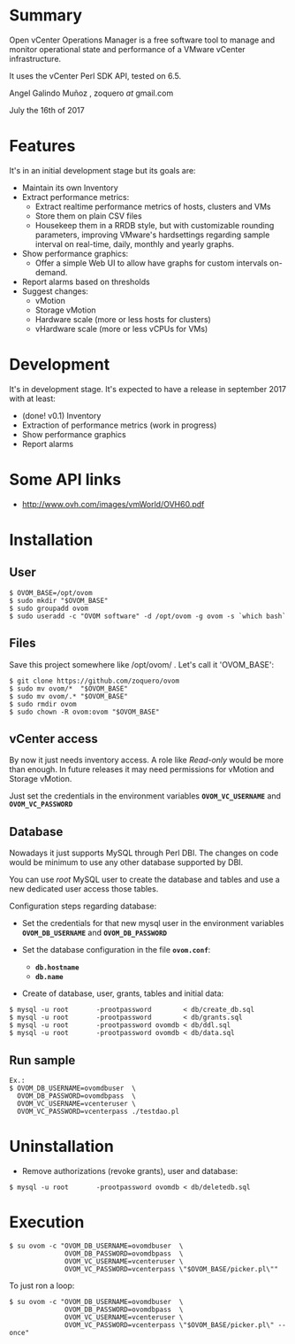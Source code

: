 # Summary

Open vCenter Operations Manager is a free software tool to manage and monitor operational state and performance of a VMware vCenter infrastructure.

It uses the vCenter Perl SDK API, tested on 6.5.

Angel Galindo Muñoz , zoquero _at_ gmail.com

July the 16th of 2017

# Features

It's in an initial development stage but its goals are:

* Maintain its own Inventory
* Extract performance metrics:
    * Extract realtime performance metrics of hosts, clusters and VMs
    * Store them on plain CSV files
    * Housekeep them in a RRDB style, but with customizable rounding parameters, improving VMware's hardsettings regarding sample interval on real-time, daily, monthly and yearly graphs.
* Show performance graphics:
    * Offer a simple Web UI to allow have graphs for custom intervals on-demand.
* Report alarms based on thresholds
* Suggest changes:
    * vMotion
    * Storage vMotion
    * Hardware scale (more or less hosts for clusters)
    * vHardware scale (more or less vCPUs for VMs)

# Development

It's in development stage. It's expected to have a release in september 2017 with at least:

* (done! v0.1) Inventory 
* Extraction of performance metrics (work in progress)
* Show performance graphics
* Report alarms

# Some API links
* http://www.ovh.com/images/vmWorld/OVH60.pdf

# Installation

## User

```
$ OVOM_BASE=/opt/ovom
$ sudo mkdir "$OVOM_BASE"
$ sudo groupadd ovom
$ sudo useradd -c "OVOM software" -d /opt/ovom -g ovom -s `which bash`
```

## Files
Save this project somewhere like /opt/ovom/ . Let's call it 'OVOM_BASE':

```
$ git clone https://github.com/zoquero/ovom
$ sudo mv ovom/*  "$OVOM_BASE"
$ sudo mv ovom/.* "$OVOM_BASE"
$ sudo rmdir ovom
$ sudo chown -R ovom:ovom "$OVOM_BASE"
```


## vCenter access
By now it just needs inventory access. A role like *Read-only* would be more than enough. In future releases it may need permissions for vMotion and Storage vMotion.

Just set the credentials in the environment variables **`OVOM_VC_USERNAME`** and **`OVOM_VC_PASSWORD`**

## Database

Nowadays it just supports MySQL through Perl DBI. The changes on code would be minimum to use any other database supported by DBI.

You can use *root* MySQL user to create the database and tables and use a new dedicated user access those tables.

Configuration steps regarding database:

* Set the credentials for that new mysql user in the environment variables **`OVOM_DB_USERNAME`** and **`OVOM_DB_PASSWORD`**

* Set the database configuration in the file **`ovom.conf`**:
    * **`db.hostname`**
    * **`db.name`**

* Create of database, user, grants, tables and initial data:
```
$ mysql -u root       -prootpassword        < db/create_db.sql
$ mysql -u root       -prootpassword        < db/grants.sql
$ mysql -u root       -prootpassword ovomdb < db/ddl.sql
$ mysql -u root       -prootpassword ovomdb < db/data.sql
```

## Run sample

```
Ex.:
$ OVOM_DB_USERNAME=ovomdbuser  \
  OVOM_DB_PASSWORD=ovomdbpass  \
  OVOM_VC_USERNAME=vcenteruser \
  OVOM_VC_PASSWORD=vcenterpass ./testdao.pl 
```

# Uninstallation

* Remove authorizations (revoke grants), user and database:
```
$ mysql -u root       -prootpassword ovomdb < db/deletedb.sql 
```

# Execution

```
$ su ovom -c "OVOM_DB_USERNAME=ovomdbuser  \
              OVOM_DB_PASSWORD=ovomdbpass  \
              OVOM_VC_USERNAME=vcenteruser \
              OVOM_VC_PASSWORD=vcenterpass \"$OVOM_BASE/picker.pl\""
```

To just ron a loop:
```
$ su ovom -c "OVOM_DB_USERNAME=ovomdbuser  \
              OVOM_DB_PASSWORD=ovomdbpass  \
              OVOM_VC_USERNAME=vcenteruser \
              OVOM_VC_PASSWORD=vcenterpass \"$OVOM_BASE/picker.pl\" --once"
```
